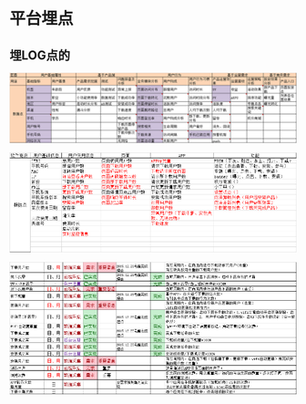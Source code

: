 # 平台埋点

## 埋LOG点的

![](assets/markdown-img-paste-20170516102034254.png)

![](assets/markdown-img-paste-20170516102046247.png)

![](assets/markdown-img-paste-20170516102056169.png)
